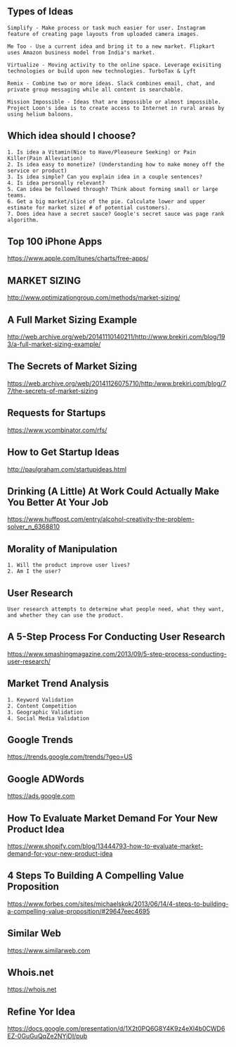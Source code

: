 ## Types of Ideas

    Simplify - Make process or task much easier for user. Instagram feature of creating page layouts from uploaded camera images.

    Me Too - Use a current idea and bring it to a new market. Flipkart uses Amazon business model from India's market.

    Virtualize - Moving activity to the online space. Leverage exisiting technologies or build upon new technologies. TurboTax & Lyft

    Remix - Combine two or more ideas. Slack combines email, chat, and private group messaging while all content is searchable.

    Mission Impossible - Ideas that are impossible or almost impossible. Project Loon's idea is to create access to Internet in rural areas by using helium baloons.

## Which idea should I choose?

    1. Is idea a Vitamin(Nice to Have/Pleaseure Seeking) or Pain Killer(Pain Alleviation)
    2. Is idea easy to monetize? (Understanding how to make money off the service or product)
    3. Is idea simple? Can you explain idea in a couple sentences?
    4. Is idea personally relevant?
    5. Can idea be followed through? Think about forming small or large teams.
    6. Get a big market/slice of the pie. Calculate lower and upper estimate for market size( # of potential customers).
    7. Does idea have a secret sauce? Google's secret sauce was page rank algorithm.


## Top 100 iPhone Apps

https://www.apple.com/itunes/charts/free-apps/

## MARKET SIZING

http://www.optimizationgroup.com/methods/market-sizing/

## A Full Market Sizing Example

http://web.archive.org/web/20141110140211/http://www.brekiri.com/blog/193/a-full-market-sizing-example/

## The Secrets of Market Sizing

https://web.archive.org/web/20141126075710/http:/www.brekiri.com/blog/77/the-secrets-of-market-sizing

## Requests for Startups

https://www.ycombinator.com/rfs/

## How to Get Startup Ideas

http://paulgraham.com/startupideas.html

## Drinking (A Little) At Work Could Actually Make You Better At Your Job

https://www.huffpost.com/entry/alcohol-creativity-the-problem-solver_n_6368810

## Morality of Manipulation

    1. Will the product improve user lives?
    2. Am I the user?

## User Research

    User research attempts to determine what people need, what they want, and whether they can use the product.

## A 5-Step Process For Conducting User Research

https://www.smashingmagazine.com/2013/09/5-step-process-conducting-user-research/

## Market Trend Analysis

    1. Keyword Validation
    2. Content Competition
    3. Geographic Validation
    4. Social Media Validation

 ## Google Trends
 
 https://trends.google.com/trends/?geo=US
 
 ## Google ADWords
 
 https://ads.google.com
 
 ## How To Evaluate Market Demand For Your New Product Idea
 
 https://www.shopify.com/blog/13444793-how-to-evaluate-market-demand-for-your-new-product-idea

## 4 Steps To Building A Compelling Value Proposition

https://www.forbes.com/sites/michaelskok/2013/06/14/4-steps-to-building-a-compelling-value-proposition/#29647eec4695

## Similar Web

https://www.similarweb.com

## Whois.net

https://whois.net

## Refine Yor Idea

https://docs.google.com/presentation/d/1X2t0PQ6G8Y4K9z4eXl4b0CWD6EZ-0GuGuQqZe2NYjDI/pub





